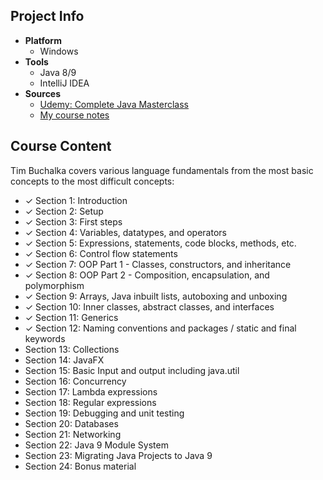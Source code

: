 ## Project Info
* **Platform**
  * Windows
* **Tools**
  * Java 8/9
  * IntelliJ IDEA
* **Sources**
  * [Udemy: Complete Java Masterclass](https://www.udemy.com/java-the-complete-java-developer-course/learn/v4/content)
  * [My course notes](https://github.com/MAShah-UK/CompleteJavaMasterclass/blob/master/notes/Notes.docx)

## Course Content
Tim Buchalka covers various language fundamentals from the most basic concepts to the most difficult concepts:
* ✓ Section 1: Introduction
* ✓ Section 2: Setup
* ✓ Section 3: First steps
* ✓ Section 4: Variables, datatypes, and operators
* ✓ Section 5: Expressions, statements, code blocks, methods, etc.
* ✓ Section 6: Control flow statements
* ✓ Section 7: OOP Part 1 - Classes, constructors, and inheritance
* ✓ Section 8: OOP Part 2 - Composition, encapsulation, and polymorphism
* ✓ Section 9: Arrays, Java inbuilt lists, autoboxing and unboxing
* ✓ Section 10: Inner classes, abstract classes, and interfaces
* ✓ Section 11: Generics
* ✓ Section 12: Naming conventions and packages / static and final keywords
* Section 13: Collections
* Section 14: JavaFX
* Section 15: Basic Input and output including java.util
* Section 16: Concurrency
* Section 17: Lambda expressions
* Section 18: Regular expressions
* Section 19: Debugging and unit testing
* Section 20: Databases
* Section 21: Networking
* Section 22: Java 9 Module System
* Section 23: Migrating Java Projects to Java 9
* Section 24: Bonus material
